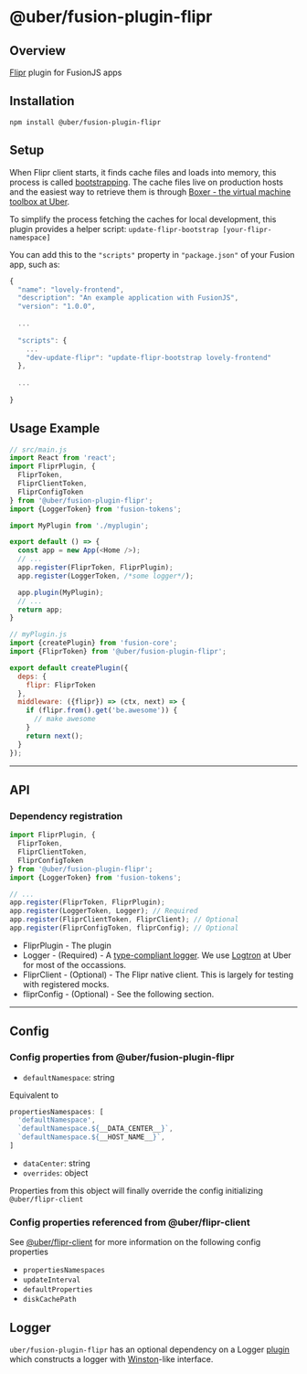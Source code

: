 # @uber/fusion-plugin-flipr

## Overview

[Flipr](https://engdocs.uberinternal.com/fliprdocs/index.html) plugin for FusionJS apps

## Installation

```
npm install @uber/fusion-plugin-flipr
```

## Setup

When Flipr client starts, it finds cache files and loads into memory, this process is called [bootstrapping](https://engdocs.uberinternal.com/fliprdocs/head_flipr_clients/cflipr_client-bootstrap.html). The cache files live on production hosts and the easiest way to retrieve them is through [Boxer - the virtual machine toolbox at Uber](https://engdocs.uberinternal.com/boxer/docker.html#setup-flipr).

To simplify the process fetching the caches for local development, this plugin provides a helper script: `update-flipr-bootstrap [your-flipr-namespace]`

You can add this to the `"scripts"` property in `"package.json"` of your Fusion app, such as:

```js
{
  "name": "lovely-frontend",
  "description": "An example application with FusionJS",
  "version": "1.0.0",
  
  ...
  
  "scripts": {
    ...
    "dev-update-flipr": "update-flipr-bootstrap lovely-frontend"
  },
  
  ...
  
}
```


## Usage Example

```js
// src/main.js
import React from 'react';
import FliprPlugin, {
  FliprToken,
  FliprClientToken,
  FliprConfigToken
} from '@uber/fusion-plugin-flipr';
import {LoggerToken} from 'fusion-tokens';

import MyPlugin from './myplugin';

export default () => {
  const app = new App(<Home />);
  // ...
  app.register(FliprToken, FliprPlugin);
  app.register(LoggerToken, /*some logger*/);

  app.plugin(MyPlugin);
  // ...
  return app;
}

// myPlugin.js
import {createPlugin} from 'fusion-core';
import {FliprToken} from '@uber/fusion-plugin-flipr';

export default createPlugin({
  deps: {
    flipr: FliprToken
  },
  middleware: ({flipr}) => (ctx, next) => {
    if (flipr.from().get('be.awesome')) {
      // make awesome
    }
    return next();
  }
});
```

---
## API

### Dependency registration
```js
import FliprPlugin, {
  FliprToken,
  FliprClientToken,
  FliprConfigToken
} from '@uber/fusion-plugin-flipr';
import {LoggerToken} from 'fusion-tokens';

// ...
app.register(FliprToken, FliprPlugin);
app.register(LoggerToken, Logger); // Required
app.register(FliprClientToken, FliprClient); // Optional
app.register(FliprConfigToken, fliprConfig); // Optional
```

- FliprPlugin - The plugin
- Logger - (Required) - A [type-compliant logger](https://github.com/fusionjs/fusion-tokens/blob/d285746961b490ec3906c34349d261e90affbc6c/src/index.js#L36-L45). We use [Logtron](https://code.uberinternal.com/diffusion/WEFUSTX/) at Uber for most of the occassions.
- FliprClient - (Optional) - The Flipr native client. This is largely for testing with registered mocks. 
- fliprConfig - (Optional) - See the following section.

---

## Config

### Config properties from @uber/fusion-plugin-flipr

- `defaultNamespace`: string

Equivalent to

```js
propertiesNamespaces: [
  'defaultNamespace',
  `defaultNamespace.${__DATA_CENTER__}`,
  `defaultNamespace.${__HOST_NAME__}`,
]
```
- `dataCenter`: string
- `overrides`: object

Properties from this object will finally override the config initializing `@uber/flipr-client`

### Config properties referenced from @uber/flipr-client
See [@uber/flipr-client](https://code.uberinternal.com/diffusion/RTFLIP/repository/master/) for more information on the following config properties

- `propertiesNamespaces`
- `updateInterval`
- `defaultProperties`
- `diskCachePath`

## Logger
`uber/fusion-plugin-flipr` has an optional dependency on a Logger [plugin](https://github.com/uber-web/fusion/blob/master/packages/plugin/docs/index.md) which constructs a logger with [Winston](https://github.com/winstonjs/winston#using-logging-levels)-like interface.
